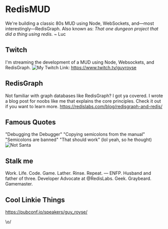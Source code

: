 # RedisMUD
We're building a classic 80s MUD using Node, WebSockets, and—most interestingly—RedisGraph.
Also known as:
*That one dungeon project that did a thing using redis.* ~ Luc

## Twitch
I'm streaming the development of a MUD using Node, Websockets, and RedisGraph.
![My Twitch](https://static-cdn.jtvnw.net/jtv_user_pictures/guyroyse-profile_image-08d1d0de438e7dee-70x70.png)
Link: https://www.twitch.tv/guyroyse

## RedisGraph
Not familiar with graph databases like RedisGraph? I got ya covered. I wrote a blog post for noobs like me that explains the core principles. Check it out if you want to learn more.
https://redislabs.com/blog/redisgraph-and-redis/

## Famous Quotes
"Debugging the Debugger"
"Copying semicolons from the manual"
"Semicolons are banned"
"That should work" (lol yeah, so he thought)
![Not Santa](https://pubconf.io/assets/images/speakers/guyroyse.jpg)

## Stalk me
Work. Life. Code. Game. Lather. Rinse. Repeat. — ENFP. Husband and father of three. Developer Advocate at 
@RedisLabs. Geek. Graybeard. Gamemaster.

## Cool Linkie Things
https://pubconf.io/speakers/guy_royse/

\o/
